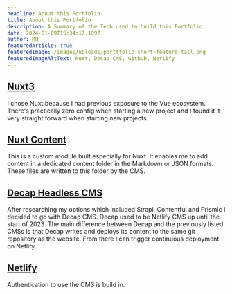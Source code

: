 ```yaml
---
headline: About this Portfolio
title: About this Portfolio
description: A Summary of the Tech used to build this Portfolio.
date: 2024-01-09T15:34:17.109Z
author: MH
featuredArticle: true
featuredImage: /images/uploads/porttfolio-short-feature-tall.png
featuredImageAltText: Nuxt, Decap CMS, Github, Netlify
---
```

## [Nuxt3](https://nuxt.com/)

I chose Nuxt because I had previous exposure to the Vue ecosystem. There's practically zero config when starting a new project and I found it it very straight forward when starting new projects.

## [Nuxt Content](https://content.nuxt.com/)

This is a custom module built especially for Nuxt. It enables me to add content in a dedicated content folder in the Markdown or JSON formats. These files are written to this folder by the CMS.

## [Decap Headless CMS](https://decapcms.org/)

After researching my options which included Strapi, Contentful and Prismic I decided to go with Decap CMS. Decap used to be Netlify CMS up until the start of 2023. The main difference between Decap and the previously listed CMSs is that Decap writes and deploys its content to the same git repository as the website. From there I can trigger continuous deployment on Netlify.

## [Netlify](https://www.netlify.com/)

Authentication to use the CMS is build in.